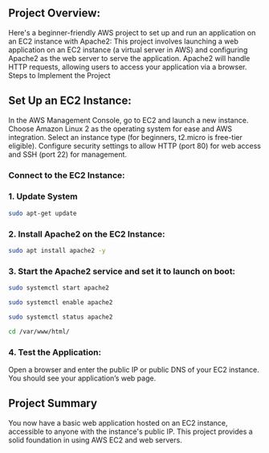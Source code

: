## Project Overview:

Here's a beginner-friendly AWS project to set up and run an application on an EC2 instance with Apache2:
This project involves launching a web application on an EC2 instance (a virtual server in AWS) and configuring Apache2 as the web server to serve the application. Apache2 will handle HTTP requests, allowing users to access your application via a browser.
Steps to Implement the Project

## Set Up an EC2 Instance:

In the AWS Management Console, go to EC2 and launch a new instance.
Choose Amazon Linux 2 as the operating system for ease and AWS integration.
Select an instance type (for beginners, t2.micro is free-tier eligible).
Configure security settings to allow HTTP (port 80) for web access and SSH (port 22) for management.


### Connect to the EC2 Instance:
### 1. Update System 

```bash
sudo apt-get update
```
### 2. Install Apache2 on the EC2 Instance:

```bash
sudo apt install apache2 -y
```

### 3. Start the Apache2 service and set it to launch on boot:

```bash
sudo systemctl start apache2
```
```bash
sudo systemctl enable apache2
```
```bash
sudo systemctl status apache2
```

```bash
cd /var/www/html/
```

### 4. Test the Application:

Open a browser and enter the public IP or public DNS of your EC2 instance. You should see your application’s web page.

## Project Summary
You now have a basic web application hosted on an EC2 instance, accessible to anyone with the instance's public IP. This project provides a solid foundation in using AWS EC2 and web servers.

